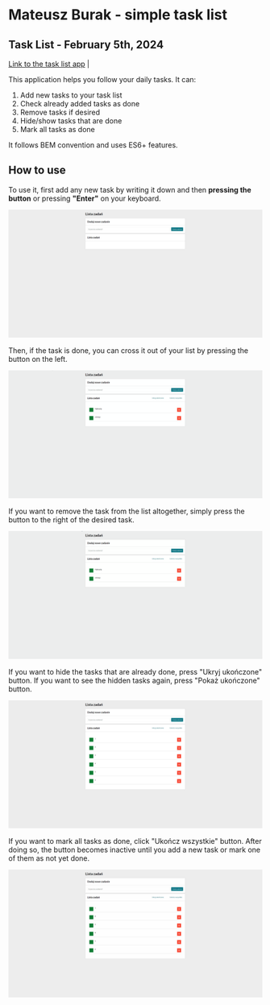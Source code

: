 # Mateusz Burak - simple task list

## Task List - February 5th, 2024

[Link to the task list app](https://mateuszburak.github.io/task-list/) |
 
This application helps you follow your daily tasks. It can:
1. Add new tasks to your task list
2. Check already added tasks as done
3. Remove tasks if desired
4. Hide/show tasks that are done
5. Mark all tasks as done

It follows BEM convention and uses ES6+ features.

## How to use

To use it, first add any new task by writing it down and then **pressing the button** or pressing **"Enter"** on your keyboard.

![Animated gif of the site and its functions](images/taskListBasicAnimation.gif)

Then, if the task is done, you can cross it out of your list by pressing the button on the left.

![Animated gif of the site and its functions](images/taskListBasicAnimation2.gif)

If you want to remove the task from the list altogether, simply press the button to the right of the desired task.

![Animated gif of the site and its functions](images/taskListBasicAnimation3.gif)

If you want to hide the tasks that are already done, press "Ukryj ukończone" button.
If you want to see the hidden tasks again, press "Pokaż ukończone" button.

![Animated gif of the site and its functions](images/taskListBasicAnimation4.gif)

If you want to mark all tasks as done, click "Ukończ wszystkie" button. After doing so, the button becomes inactive until you add a new task or mark one of them as not yet done.

![Animated gif of the site and its functions](images/taskListBasicAnimation5.gif)


